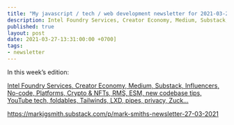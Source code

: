 ```yaml
---
title: "My javascript / tech / web development newsletter for 2021-03-27 is out!"
description: Intel Foundry Services, Creator Economy, Medium, Substack, Influencers, No-code, Platforms, Crypto & NFTs, RMS, ESM, new codebase tips, YouTube tech, foldables, Tailwinds, LXD, pipes, privacy, Zuck...
published: true
layout: post
date: 2021-03-27-13:31:00:00 +0700]
tags:
- newsletter
---
```

In this week’s edition:

[Intel Foundry Services, Creator Economy, Medium, Substack, Influencers, No-code, Platforms, Crypto & NFTs, RMS, ESM, new codebase tips, YouTube tech, foldables, Tailwinds, LXD, pipes, privacy, Zuck...](https://markjgsmith.substack.com/p/mark-smiths-newsletter-27-03-2021)

https://markjgsmith.substack.com/p/mark-smiths-newsletter-27-03-2021
